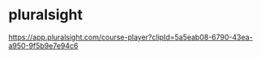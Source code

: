 # pluralsight
https://app.pluralsight.com/course-player?clipId=5a5eab08-6790-43ea-a950-9f5b9e7e94c6
